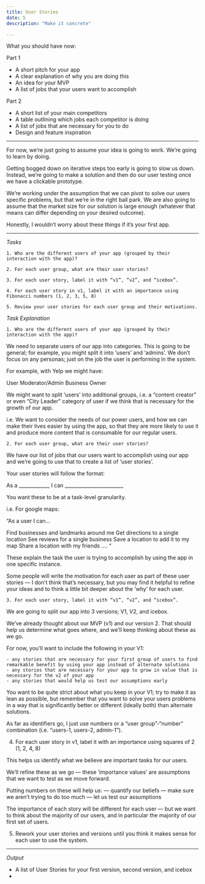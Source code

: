 ```yaml
---
title: User Stories
date: 5
description: "Make it concrete"

---
```


What you should have now: 


Part 1
- A short pitch for your app
- A clear explanation of why you are doing this
- An idea for your MVP 
- A list of jobs that your users want to accomplish 

Part 2
- A short list of your main competitors 
- A table outlining which jobs each competitor is doing
- A list of jobs that are necessary for you to do
- Design and feature inspiration

---
  
For now, we’re just going to assume your idea is going to work. We’re going to learn by doing. 

Getting bogged down on iterative steps too early is going to slow us down. Instead, we’re going to make a solution and then do our user testing once we have a clickable prototype.  

We’re working under the assumption that we can pivot to solve our users specific problems, but that we’re in the right ball park. We are also going to assume that the market size for our solution is large enough (whatever that means can differ depending on your desired outcome). 

Honestly, I wouldn’t worry about these things if it’s your first app. 

---

*Tasks*

	1. Who are the different users of your app (grouped by their interaction with the app)?

	2. For each user group, what are their user stories? 

	3. For each user story, label it with “v1”, “v2”, and “icebox”. 

	4. For each user story in v1, label it with an importance using Fibonacci numbers (1, 2, 3, 5, 8) 

	5. Review your user stories for each user group and their motivations.


*Task Explanation*

	1. Who are the different users of your app (grouped by their interaction with the app)?

We need to separate users of our app into categories. This is going to be general; for example, you might split it into ‘users’ and ‘admins’. We don’t focus on any personas; just on the job the user is performing in the system.  

For example, with Yelp we might have: 

User
Moderator/Admin
Business Owner

We might want to split ‘users’ into additional groups, i.e. a “content creator” or even “City Leader” category of user if we think that is necessary for the growth of our app. 

i.e. We want to consider the needs of our power users, and how we can make their lives easier by using the app, so that they are more likely to use it and produce more content that is consumable for our regular users. 

	2. For each user group, what are their user stories?

We have our list of jobs that our users want to accomplish using our app and we’re going to use that to create a list of ‘user stories’. 

Your user stories will follow the format: 

As a ____________, I can ________________________

You want these to be at a task-level granularity. 

i.e.  For google maps:

“As a user I can… 

Find businesses and landmarks around me
Get directions to a single location 
See reviews for a single business
Save a location to add it to my map
Share a location with my friends
….
“

These explain the task the user is trying to accomplish by using the app in one specific instance. 

Some people will write the motivation for each user as part of these user stories — I don’t think that’s necessary, but you may find it helpful to refine your ideas and to think a little bit deeper about the ‘why’ for each user. 


	3. For each user story, label it with “v1”, “v2”, and “icebox”. 

We are going to split our app into 3 versions; V1, V2, and icebox. 

We’ve already thought about our MVP (v1) and our version 2. That should help us determine what goes where, and we’ll keep thinking about these as we go.  

For now, you’ll want to include the following in your V1: 

	- any stories that are necessary for your first group of users to find remarkable benefit by using your app instead of alternate solutions 
	- any stories that are necessary for your app to grow in value that is necessary for the v2 of your app
	- any stories that would help us test our assumptions early
 
You want to be quite strict about what you keep in your V1; try to make it as lean as possible, but remember that you want to solve your users problems in a way that is significantly better or different (ideally both) than alternate solutions. 

As far as identifiers go, I just use numbers or a “user group”-“number” combination (i.e. “users-1, users-2, admin-1”).


4. For each user story in v1, label it with an importance  using squares of 2 (1, 2, 4, 8) 

This helps us identify what we believe are important tasks for our users. 

We’ll refine these as we go — these ‘importance values’ are assumptions that we want to test as we move forward. 

Putting numbers on these will help us:
 — quantify our beliefs
 — make sure we aren’t trying to do too much
 — let us test our assumptions

The importance of each story will be different for each user — but we want to think about the majority of our users, and in particular the majority of our first set of users. 

5. Rework your user stories and versions until you think it makes sense for each user to use the system. 


---
*Output*

- A list of User Stories for your first version, second version, and icebox
- 
